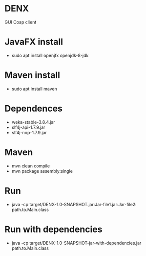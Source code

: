 # DENX
GUI Coap client

# JavaFX install
- sudo apt install openjfx openjdk-8-jdk

# Maven install
- sudo apt install maven

# Dependences
- weka-stable-3.8.4.jar
- slf4j-api-1.7.9.jar
- slf4j-nop-1.7.9.jar

# Maven
- mvn clean compile
- mvn package assembly:single

# Run
- java -cp target/DENX-1.0-SNAPSHOT.jar:Jar-file1.jar:Jar-file2: path.to.Main.class

# Run with dependencies
- java -cp target/DENX-1.0-SNAPSHOT-jar-with-dependencies.jar path.to.Main.class
